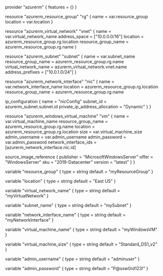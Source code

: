 
provider "azurerm" {
  features = {}
}

resource "azurerm_resource_group" "rg" {
  name     = var.resource_group
  location = var.location
}

resource "azurerm_virtual_network" "vnet" {
  name                = var.virtual_network_name
  address_space       = ["10.0.0.0/16"]
  location            = azurerm_resource_group.rg.location
  resource_group_name = azurerm_resource_group.rg.name
}

resource "azurerm_subnet" "subnet" {
  name                 = var.subnet_name
  resource_group_name  = azurerm_resource_group.rg.name
  virtual_network_name = azurerm_virtual_network.vnet.name
  address_prefixes     = ["10.0.1.0/24"]
}

resource "azurerm_network_interface" "nic" {
  name                = var.network_interface_name
  location            = azurerm_resource_group.rg.location
  resource_group_name = azurerm_resource_group.rg.name

  ip_configuration {
    name                          = "nicConfig"
    subnet_id                     = azurerm_subnet.subnet.id
    private_ip_address_allocation = "Dynamic"
  }
}

resource "azurerm_windows_virtual_machine" "vm" {
  name                  = var.virtual_machine_name
  resource_group_name   = azurerm_resource_group.rg.name
  location              = azurerm_resource_group.rg.location
  size                  = var.virtual_machine_size
  admin_username        = var.admin_username
  admin_password        = var.admin_password
  network_interface_ids = [azurerm_network_interface.nic.id]

  source_image_reference {
    publisher = "MicrosoftWindowsServer"
    offer     = "WindowsServer"
    sku       = "2019-Datacenter"
    version   = "latest"
  }
}

variable "resource_group" {
  type    = string
  default = "myResourceGroup"
}

variable "location" {
  type    = string
  default = "East US"
}

variable "virtual_network_name" {
  type    = string
  default = "myVirtualNetwork"
}

variable "subnet_name" {
  type    = string
  default = "mySubnet"
}

variable "network_interface_name" {
  type    = string
  default = "myNetworkInterface"
}

variable "virtual_machine_name" {
  type    = string
  default = "myWindowsVM"
}

variable "virtual_machine_size" {
  type    = string
  default = "Standard_DS1_v2"
}

variable "admin_username" {
  type    = string
  default = "adminuser"
}

variable "admin_password" {
  type    = string
  default = "P@ssw0rd123!"
}
